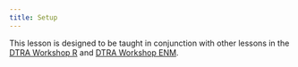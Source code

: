 ```yaml
---
title: Setup
---
```


This lesson is designed to be taught in conjunction with other lessons
in the [DTRA Workshop R](https://castanedam.github.io/DTRA_workshop_R/) and [DTRA Workshop ENM](https://castanedam.github.io/DTRA_workshop_ENM/).


